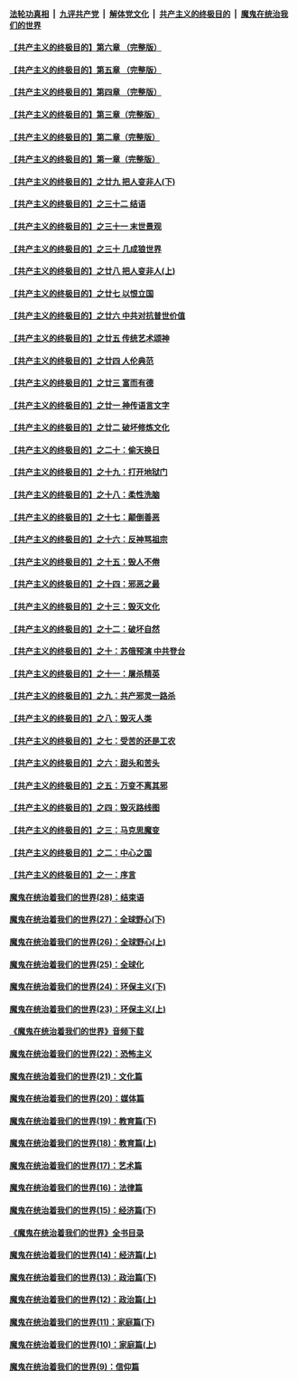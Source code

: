 

####  [法轮功真相](../../../../basic/blob/master/README.md?t=06081331) &nbsp;|&nbsp; [九评共产党](../../../../9ping.md/blob/master/README.md?t=06081331) &nbsp;|&nbsp; [解体党文化](../../../../jtdwh.md/blob/master/README.md?t=06081331)  &nbsp;|&nbsp; [共产主义的终极目的](../../../../gczydzjmd.md/blob/master/README.md?t=06081331) &nbsp;|&nbsp; [魔鬼在统治我们的世界](../../../../mgztzwmdsj.md/blob/master/README.md?t=06081331) 

#### [【共产主义的终极目的】第六章 （完整版）](../pages/nsc422/n11428913.md?t=06081331) 

#### [【共产主义的终极目的】第五章 （完整版）](../pages/nsc422/n11428912.md?t=06081331) 

#### [【共产主义的终极目的】第四章 （完整版）](../pages/nsc422/n11428907.md?t=06081331) 

#### [【共产主义的终极目的】第三章（完整版）](../pages/nsc422/n11428848.md?t=06081331) 

#### [【共产主义的终极目的】第二章（完整版）](../pages/nsc422/n11428831.md?t=06081331) 

#### [【共产主义的终极目的】第一章（完整版）](../pages/nsc422/n11417651.md?t=06081331) 

#### [【共产主义的终极目的】之廿九 把人变非人(下)](../pages/nsc422/n11344140.md?t=06081331) 

#### [【共产主义的终极目的】之三十二 结语](../pages/nsc422/n11360535.md?t=06081331) 

#### [【共产主义的终极目的】之三十一 末世景观](../pages/nsc422/n11351129.md?t=06081331) 

#### [【共产主义的终极目的】之三十 几成狼世界](../pages/nsc422/n11348280.md?t=06081331) 

#### [【共产主义的终极目的】之廿八 把人变非人(上)](../pages/nsc422/n11340492.md?t=06081331) 

#### [【共产主义的终极目的】之廿七 以恨立国](../pages/nsc422/n11336944.md?t=06081331) 

#### [【共产主义的终极目的】之廿六 中共对抗普世价值](../pages/nsc422/n11324785.md?t=06081331) 

#### [【共产主义的终极目的】之廿五 传统艺术颂神](../pages/nsc422/n11296396.md?t=06081331) 

#### [【共产主义的终极目的】之廿四 人伦典范](../pages/nsc422/n11296397.md?t=06081331) 

#### [【共产主义的终极目的】之廿三 富而有德](../pages/nsc422/n11283598.md?t=06081331) 

#### [【共产主义的终极目的】之廿一 神传语言文字](../pages/nsc422/n11263265.md?t=06081331) 

#### [【共产主义的终极目的】之廿二 破坏修炼文化](../pages/nsc422/n11245728.md?t=06081331) 

#### [【共产主义的终极目的】之二十：偷天换日](../pages/nsc422/n11238846.md?t=06081331) 

#### [【共产主义的终极目的】之十九：打开地狱门](../pages/nsc422/n11206376.md?t=06081331) 

#### [【共产主义的终极目的】之十八：柔性洗脑](../pages/nsc422/n11199994.md?t=06081331) 

#### [【共产主义的终极目的】之十七：颠倒善恶](../pages/nsc422/n11179782.md?t=06081331) 

#### [【共产主义的终极目的】之十六：反神骂祖宗](../pages/nsc422/n11166798.md?t=06081331) 

#### [【共产主义的终极目的】之十五：毁人不倦](../pages/nsc422/n11166792.md?t=06081331) 

#### [【共产主义的终极目的】之十四：邪恶之最](../pages/nsc422/n11150249.md?t=06081331) 

#### [【共产主义的终极目的】之十三：毁灭文化](../pages/nsc422/n11135227.md?t=06081331) 

#### [【共产主义的终极目的】之十二：破坏自然](../pages/nsc422/n11135214.md?t=06081331) 

#### [【共产主义的终极目的】之十：苏俄预演 中共登台](../pages/nsc422/n11118424.md?t=06081331) 

#### [【共产主义的终极目的】之十一：屠杀精英](../pages/nsc422/n11118442.md?t=06081331) 

#### [【共产主义的终极目的】之九：共产邪灵一路杀](../pages/nsc422/n11114139.md?t=06081331) 

#### [【共产主义的终极目的】之八：毁灭人类](../pages/nsc422/n11108503.md?t=06081331) 

#### [【共产主义的终极目的】之七：受苦的还是工农](../pages/nsc422/n11101809.md?t=06081331) 

#### [【共产主义的终极目的】之六：甜头和苦头](../pages/nsc422/n11096971.md?t=06081331) 

#### [【共产主义的终极目的】之五：万变不离其邪](../pages/nsc422/n11091285.md?t=06081331) 

#### [【共产主义的终极目的】之四：毁灭路线图](../pages/nsc422/n11086284.md?t=06081331) 

#### [【共产主义的终极目的】之三：马克思魔变](../pages/nsc422/n11061941.md?t=06081331) 

#### [【共产主义的终极目的】之二：中心之国](../pages/nsc422/n11047728.md?t=06081331) 

#### [【共产主义的终极目的】之一：序言](../pages/nsc422/n11086077.md?t=06081331) 

#### [魔鬼在统治着我们的世界(28)：结束语](../pages/nsc422/n10936246.md?t=06081331) 

#### [魔鬼在统治着我们的世界(27)：全球野心(下)](../pages/nsc422/n10928319.md?t=06081331) 

#### [魔鬼在统治着我们的世界(26)：全球野心(上)](../pages/nsc422/n10900318.md?t=06081331) 

#### [魔鬼在统治着我们的世界(25)：全球化](../pages/nsc422/n10788205.md?t=06081331) 

#### [魔鬼在统治着我们的世界(24)：环保主义(下)](../pages/nsc422/n10695307.md?t=06081331) 

#### [魔鬼在统治着我们的世界(23)：环保主义(上)](../pages/nsc422/n10688613.md?t=06081331) 

#### [《魔鬼在统治着我们的世界》音频下载](../pages/nsc422/n10635553.md?t=06081331) 

#### [魔鬼在统治着我们的世界(22)：恐怖主义](../pages/nsc422/n10614727.md?t=06081331) 

#### [魔鬼在统治着我们的世界(21)：文化篇](../pages/nsc422/n10597706.md?t=06081331) 

#### [魔鬼在统治着我们的世界(20)：媒体篇](../pages/nsc422/n10586579.md?t=06081331) 

#### [魔鬼在统治着我们的世界(19)：教育篇(下)](../pages/nsc422/n10564808.md?t=06081331) 

#### [魔鬼在统治着我们的世界(18)：教育篇(上)](../pages/nsc422/n10526970.md?t=06081331) 

#### [魔鬼在统治着我们的世界(17)：艺术篇](../pages/nsc422/n10499093.md?t=06081331) 

#### [魔鬼在统治着我们的世界(16)：法律篇](../pages/nsc422/n10485969.md?t=06081331) 

#### [魔鬼在统治着我们的世界(15)：经济篇(下)](../pages/nsc422/n10469975.md?t=06081331) 

#### [《魔鬼在统治着我们的世界》全书目录](../pages/nsc422/n10464261.md?t=06081331) 

#### [魔鬼在统治着我们的世界(14)：经济篇(上)](../pages/nsc422/n10457370.md?t=06081331) 

#### [魔鬼在统治着我们的世界(13)：政治篇(下)](../pages/nsc422/n10448270.md?t=06081331) 

#### [魔鬼在统治着我们的世界(12)：政治篇(上)](../pages/nsc422/n10444576.md?t=06081331) 

#### [魔鬼在统治着我们的世界(11)：家庭篇(下)](../pages/nsc422/n10440961.md?t=06081331) 

#### [魔鬼在统治着我们的世界(10)：家庭篇(上)](../pages/nsc422/n10435448.md?t=06081331) 

#### [魔鬼在统治着我们的世界(9)：信仰篇](../pages/nsc422/n10432159.md?t=06081331) 

